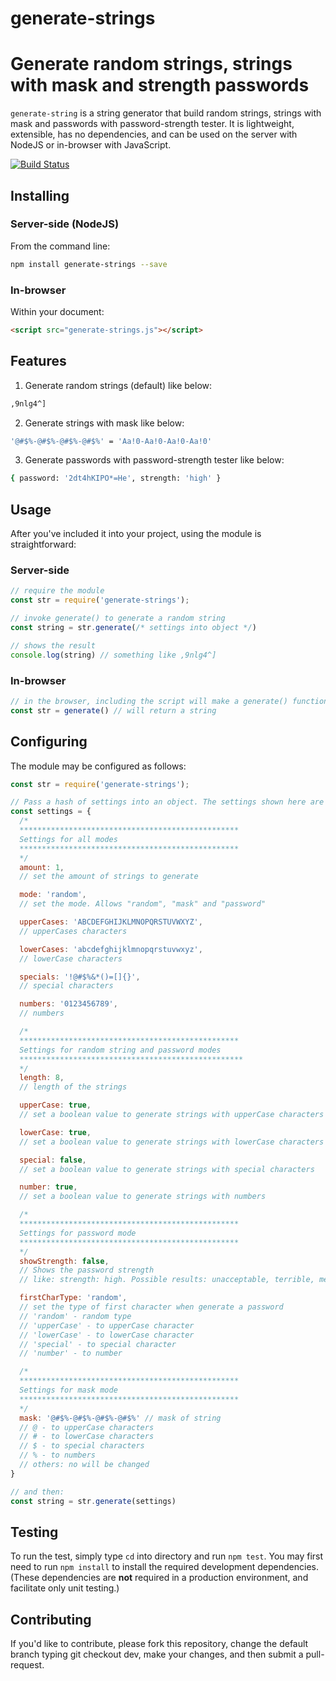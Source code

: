 # generate-strings
Generate random strings, strings with mask and strength passwords
============================
`generate-string` is a string generator that build random strings, strings with mask and passwords with password-strength tester.
It is lightweight, extensible, has no dependencies, and can be used on the server with NodeJS or in-browser with JavaScript.

[![Build Status](https://travis-ci.com/LucasNaja/generate-strings.svg?branch=master)](https://travis-ci.com/LucasNaja/generate-strings)

Installing
----------
### Server-side (NodeJS)
From the command line:

```sh
npm install generate-strings --save
```

### In-browser
Within your document:

```html
<script src="generate-strings.js"></script>
```

Features
--------
1. Generate random strings (default) like below:
```sh
,9nlg4^]
```

2. Generate strings with mask like below:
```sh
'@#$%-@#$%-@#$%-@#$%' = 'Aa!0-Aa!0-Aa!0-Aa!0'
```

3. Generate passwords with password-strength tester like below:
```sh
{ password: '2dt4hKIPO*=He', strength: 'high' }
```

Usage
-----
After you've included it into your project, using the module is straightforward:

### Server-side
```javascript
// require the module
const str = require('generate-strings');

// invoke generate() to generate a random string
const string = str.generate(/* settings into object */)

// shows the result
console.log(string) // something like ,9nlg4^]
```

### In-browser
```javascript
// in the browser, including the script will make a generate() function available.
const str = generate() // will return a string
```

Configuring
-----------
The module may be configured as follows:

```javascript
const str = require('generate-strings');

// Pass a hash of settings into an object. The settings shown here are the defaults.
const settings = {
  /*
  *************************************************
  Settings for all modes
  *************************************************
  */
  amount: 1,
  // set the amount of strings to generate

  mode: 'random',
  // set the mode. Allows "random", "mask" and "password"

  upperCases: 'ABCDEFGHIJKLMNOPQRSTUVWXYZ',
  // upperCases characters

  lowerCases: 'abcdefghijklmnopqrstuvwxyz',
  // lowerCase characters

  specials: '!@#$%&*()=[]{}',
  // special characters

  numbers: '0123456789',
  // numbers

  /*
  *************************************************
  Settings for random string and password modes
  **************************************************
  */
  length: 8,
  // length of the strings

  upperCase: true,
  // set a boolean value to generate strings with upperCase characters

  lowerCase: true,
  // set a boolean value to generate strings with lowerCase characters

  special: false,
  // set a boolean value to generate strings with special characters

  number: true,
  // set a boolean value to generate strings with numbers

  /*
  *************************************************
  Settings for password mode
  *************************************************
  */
  showStrength: false,
  // Shows the password strength
  // like: strength: high. Possible results: unacceptable, terrible, medium, good and high.

  firstCharType: 'random',
  // set the type of first character when generate a password
  // 'random' - random type
  // 'upperCase' - to upperCase character
  // 'lowerCase' - to lowerCase character
  // 'special' - to special character
  // 'number' - to number

  /*
  *************************************************
  Settings for mask mode
  *************************************************
  */
  mask: '@#$%-@#$%-@#$%-@#$%' // mask of string
  // @ - to upperCase characters
  // # - to lowerCase characters
  // $ - to special characters
  // % - to numbers
  // others: no will be changed
}

// and then:
const string = str.generate(settings)
```

Testing
-------
To run the test, simply type `cd` into directory and run `npm test`. You
may first need to run `npm install` to install the required development
dependencies. (These dependencies are **not** required in a production
environment, and facilitate only unit testing.)


Contributing
------------
If you'd like to contribute, please fork this repository, change the default branch typing git checkout dev, make your changes, and then submit a pull-request.